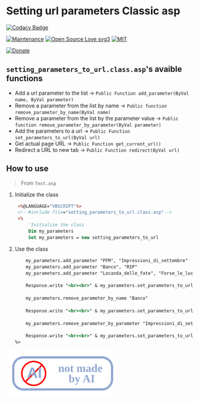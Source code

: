 # Setting url parameters Classic asp

[![Codacy Badge](https://app.codacy.com/project/badge/Grade/768a54d9ee4f42f59f84480736c61c74)](https://app.codacy.com/gh/R0mb0/Setting_url_parameters_classic_asp/dashboard?utm_source=gh&utm_medium=referral&utm_content=&utm_campaign=Badge_grade)

[![Maintenance](https://img.shields.io/badge/Maintained%3F-yes-green.svg)](https://github.com/R0mb0/Setting_url_parameters_classic_asp)
[![Open Source Love svg3](https://badges.frapsoft.com/os/v3/open-source.svg?v=103)](https://github.com/R0mb0/Setting_url_parameters_classic_asp)
[![MIT](https://img.shields.io/badge/License-MIT-blue.svg)](https://opensource.org/license/mit)

[![Donate](https://img.shields.io/badge/PayPal-Donate%20to%20Author-blue.svg)](http://paypal.me/R0mb0)

## `setting_parameters_to_url.class.asp`'s avaible functions

  - Add a url parameter to the list -> `Public Function add_parameter(ByVal name, ByVal parameter)`
  - Remove a parameter from the list by name -> `Public function remove_parameter_by_name(ByVal name)`
  - Remove a parameter from the list by the parameter value -> `Public function remove_parameter_by_parameter(ByVal parameter)`
  - Add the parameters to a url -> `Public Function set_parameters_to_url(ByVal url)`
  - Get actual page URL -> `Public Function get_current_url()`
  - Redirect a URL to new tab -> `Public Function redirect(ByVal url)`

## How to use

> From `Test.asp`

1. Initialize the class
   ```asp
    <%@LANGUAGE="VBSCRIPT"%>
    <!--#include file="setting_parameters_to_url.class.asp"-->
    <%
        'Initialize the class
        Dim my_parameters
        Set my_parameters = new setting_parameters_to_url
   ```

2. Use the class
    ```asp
        my_parameters.add_parameter "PFM", "Impressioni_di_settembre"
        my_parameters.add_parameter "Banco", "RIP"
        my_parameters.add_parameter "Locanda_delle_fate", "Forse_le_lucciole_non_si_amano_più"
    
        Response.write "<br><br>" & my_parameters.set_parameters_to_url(my_parameters.get_current_url + "/example.asp")
    
        my_parameters.remove_parameter_by_name "Banco"
    
        Response.write "<br><br>" & my_parameters.set_parameters_to_url(my_parameters.get_current_url + "/example.asp")
    
        my_parameters.remove_parameter_by_parameter "Impressioni_di_settembre"
    
        Response.write "<br><br>" & my_parameters.set_parameters_to_url(my_parameters.get_current_url + "/example.asp")
    %>
    ```

 <picture>
    <source media="(prefers-color-scheme: dark)"srcset="https://github.com/R0mb0/Not_made_by_AI/blob/main/Badge/SVG/NotMadeByAIDark.svg">
    <source media="(prefers-color-scheme: light)"srcset="https://github.com/R0mb0/Not_made_by_AI/blob/main/Badge/SVG/NotMadeByAILight.svg">
    <img alt="Not made by AI" src="https://github.com/R0mb0/Not_made_by_AI/blob/main/Badge/SVG/NotMadeByAIDefault.svg">
  </picture>
